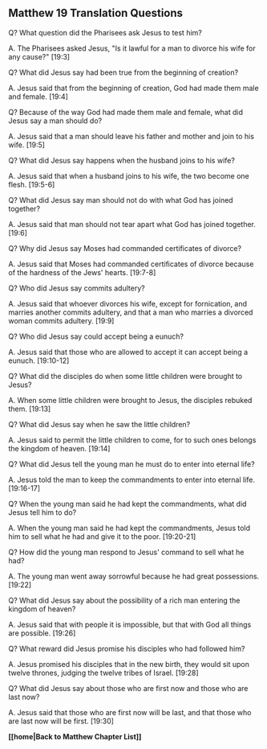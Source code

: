 ## Matthew 19 Translation Questions ##

Q? What question did the Pharisees ask Jesus to test him?

A. The Pharisees asked Jesus, "Is it lawful for a man to divorce his wife for any cause?" [19:3]

Q? What did Jesus say had been true from the beginning of creation?

A. Jesus said that from the beginning of creation, God had made them male and female. [19:4]

Q? Because of the way God had made them male and female, what did Jesus say a man should do?

A. Jesus said that a man should leave his father and mother and join to his wife. [19:5]

Q? What did Jesus say happens when the husband joins to his wife?

A. Jesus said that when a husband joins to his wife, the two become one flesh. [19:5-6]

Q? What did Jesus say man should not do with what God has joined together?

A. Jesus said that man should not tear apart what God has joined together. [19:6]

Q? Why did Jesus say Moses had commanded certificates of divorce?

A. Jesus said that Moses had commanded certificates of divorce because of the hardness of the Jews' hearts. [19:7-8]

Q? Who did Jesus say commits adultery?

A. Jesus said that whoever divorces his wife, except for fornication, and marries another commits adultery, and that a man who marries a divorced woman commits adultery. [19:9]

Q? Who did Jesus say could accept being a eunuch?

A. Jesus said that those who are allowed to accept it can accept being a eunuch. [19:10-12]

Q? What did the disciples do when some little children were brought to Jesus?

A. When some little children were brought to Jesus, the disciples rebuked them. [19:13]

Q? What did Jesus say when he saw the little children?

A. Jesus said to permit the little children to come, for to such ones belongs the kingdom of heaven. [19:14]

Q? What did Jesus tell the young man he must do to enter into eternal life?

A. Jesus told the man to keep the commandments to enter into eternal life. [19:16-17]

Q? When the young man said he had kept the commandments, what did Jesus tell him to do?

A. When the young man said he had kept the commandments, Jesus told him to sell what he had and give it to the poor. [19:20-21]

Q? How did the young man respond to Jesus' command to sell what he had?

A. The young man went away sorrowful because he had great possessions. [19:22]

Q? What did Jesus say about the possibility of a rich man entering the kingdom of heaven?

A. Jesus said that with people it is impossible, but that with God all things are possible. [19:26]

Q? What reward did Jesus promise his disciples who had followed him?

A. Jesus promised his disciples that in the new birth, they would sit upon twelve thrones, judging the twelve tribes of Israel. [19:28]

Q? What did Jesus say about those who are first now and those who are last now?

A. Jesus said that those who are first now will be last, and that those who are last now will be first. [19:30]

__[[home|Back to Matthew Chapter List]]__

